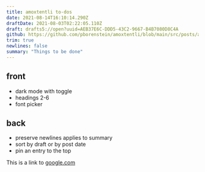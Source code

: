 ```yaml
---
title: amoxtentli to-dos
date: 2021-08-14T16:10:14.290Z
draftDate: 2021-08-03T02:22:05.110Z
draft: drafts5://open?uuid=AEB37E6C-DDD5-43C2-9667-B4B7080D8C4A
github: https://github.com/pborenstein/amoxtentli/blob/main/src/posts/aeb37e6c-ddd5-43c2-9667-b4b7080d8c4a.md
trim: true
newlines: false
summary: "Things to be done"
---
```



## front
- dark mode with toggle
- headings 2-6
- font picker

## back
- preserve newlines applies to summary
- sort by draft or by post date
- pin an entry to the top

This is a link to [google.com](https://google.com)
